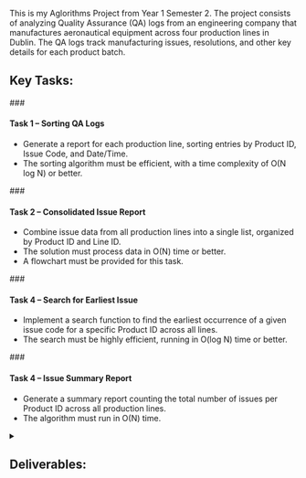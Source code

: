 This is my Aglorithms Project from Year 1 Semester 2. 
The project consists of analyzing Quality Assurance (QA) logs from an engineering company that manufactures aeronautical equipment across four production lines in Dublin. 
The QA logs track manufacturing issues, resolutions, and other key details for each product batch.  

<h2>Key Tasks:</h2>  

###<h4>Task 1 – Sorting QA Logs</h4>
   - Generate a report for each production line, sorting entries by Product ID, Issue Code, and Date/Time.  
   - The sorting algorithm must be efficient, with a time complexity of O(N log N) or better.  

###<h4>Task 2 – Consolidated Issue Report</h4>
   - Combine issue data from all production lines into a single list, organized by Product ID and Line ID.  
   - The solution must process data in O(N) time or better.  
   - A flowchart must be provided for this task.  

###<h4>Task 4 – Search for Earliest Issue</h4>
   - Implement a search function to find the earliest occurrence of a given issue code for a specific Product ID across all lines.  
   - The search must be highly efficient, running in O(log N) time or better.  

###<h4>Task 4 – Issue Summary Report</h4>
   - Generate a summary report counting the total number of issues per Product ID across all production lines.  
   - The algorithm must run in O(N) time.  
<details>
<summary><h2>Deliverables:</h2></summary>

- Data Structure Design: A well-structured way to store QA log data.  

- Test Data: Simulated logs with >10 issues/products per line.
  
- Testing Plan: Verification that each task meets performance requirements.
  
- Pseudocode & C Code: Clear logic and functional implementation for Tasks 1-4.
  
- Flowchart (Task 2): Visual representation of the consolidation process.
  
- Project Report: A detailed document (Word/PDF) covering:
  
  - Problem statement, design approach, test plan.
    
  - Pseudocode, C code, and explanations.
    
  - Readable and well-commented code.

</details> 


